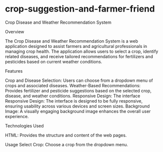 # crop-suggestion-and-farmer-friend
Crop Disease and Weather Recommendation System

Overview


The Crop Disease and Weather Recommendation System is a web application designed to assist farmers and agricultural professionals in managing crop health. The application allows users to select a crop, identify related diseases, and receive tailored recommendations for fertilizers and pesticides based on current weather conditions.

Features


Crop and Disease Selection: Users can choose from a dropdown menu of crops and associated diseases.
Weather-Based Recommendations: Provides fertilizer and pesticide suggestions based on the selected crop, disease, and weather conditions.
Responsive Design: The interface Responsive Design: The interface is designed to be fully responsive, ensuring usability across various devices and screen sizes.
Background Image: A visually engaging background image enhances the overall user experience.

Technologies Used


HTML: Provides the structure and content of the web pages.

Usage
Select Crop: Choose a crop from the dropdown menu.